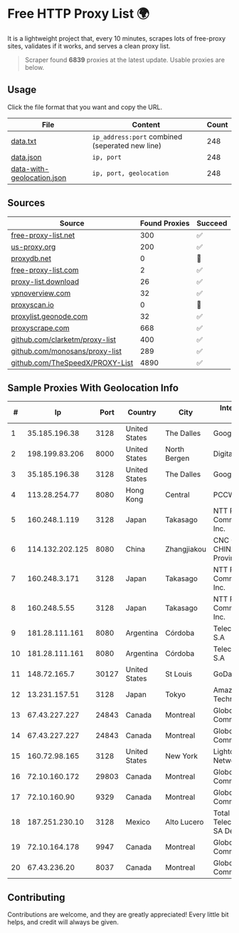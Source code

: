 
# Free HTTP Proxy List 🌍

It is a lightweight project that, every 10 minutes, scrapes lots of free-proxy sites, validates if it works, and serves a clean proxy list.


> Scraper found **6839** proxies at the latest update. Usable proxies are below.

## Usage

Click the file format that you want and copy the URL.


|File|Content|Count|
|----|-------|-----|
|[data.txt](https://raw.githubusercontent.com/themiralay/Proxy-List-World/master/data.txt)|`ip_address:port` combined (seperated new line)|248|
|[data.json](https://raw.githubusercontent.com/themiralay/Proxy-List-World/master/data.json)|`ip, port`|248|
|[data-with-geolocation.json](https://raw.githubusercontent.com/themiralay/Proxy-List-World/master/data-with-geolocation.json)|`ip, port, geolocation`|248|

## Sources

|Source|Found Proxies|Succeed|
|------|-------------|-------|
|[free-proxy-list.net](https://free-proxy-list.net)|300|✅|
|[us-proxy.org](https://www.us-proxy.org)|200|✅|
|[proxydb.net](http://proxydb.net)|0|🚫|
|[free-proxy-list.com](https://free-proxy-list.com/?page=&port=&type%5B%5D=http&type%5B%5D=https&up_time=0&search=Search)|2|✅|
|[proxy-list.download](https://www.proxy-list.download/HTTP)|26|✅|
|[vpnoverview.com](https://vpnoverview.com/privacy/anonymous-browsing/free-proxy-servers)|32|✅|
|[proxyscan.io](https://www.proxyscan.io)|0|🚫|
|[proxylist.geonode.com](https://proxylist.geonode.com/api/proxy-list?limit=300&page=1&sort_by=lastChecked&sort_type=desc&protocols=http,https)|32|✅|
|[proxyscrape.com](https://api.proxyscrape.com/v2/?request=displayproxies&protocol=http&timeout=10000&country=all&ssl=all&anonymity=all)|668|✅|
|[github.com/clarketm/proxy-list](https://raw.githubusercontent.com/clarketm/proxy-list/master/proxy-list-raw.txt)|400|✅|
|[github.com/monosans/proxy-list](https://raw.githubusercontent.com/monosans/proxy-list/main/proxies/http.txt)|289|✅|
|[github.com/TheSpeedX/PROXY-List](https://raw.githubusercontent.com/TheSpeedX/PROXY-List/master/http.txt)|4890|✅|


## Sample Proxies With Geolocation Info

|#|Ip|Port|Country|City|Internet Service Provider|
|-|--|----|-------|----|-------------------------|
|1|35.185.196.38|3128|United States|The Dalles|Google LLC|
|2|198.199.83.206|8000|United States|North Bergen|DigitalOcean, LLC|
|3|35.185.196.38|3128|United States|The Dalles|Google LLC|
|4|113.28.254.77|8080|Hong Kong|Central|PCCW IMSBiz|
|5|160.248.1.119|3128|Japan|Takasago|NTT PC Communications, Inc.|
|6|114.132.202.125|8080|China|Zhangjiakou|CNC Group CHINA169 Hebei Province network|
|7|160.248.3.171|3128|Japan|Takasago|NTT PC Communications, Inc.|
|8|160.248.5.55|3128|Japan|Takasago|NTT PC Communications, Inc.|
|9|181.28.111.161|8080|Argentina|Córdoba|Telecom Argentina S.A|
|10|181.28.111.161|8080|Argentina|Córdoba|Telecom Argentina S.A|
|11|148.72.165.7|30127|United States|St Louis|GoDaddy.com|
|12|13.231.157.51|3128|Japan|Tokyo|Amazon Technologies Inc.|
|13|67.43.227.227|24843|Canada|Montreal|GloboTech Communications|
|14|67.43.227.227|24843|Canada|Montreal|GloboTech Communications|
|15|160.72.98.165|3128|United States|New York|Lightower Fiber Networks I|
|16|72.10.160.172|29803|Canada|Montreal|GloboTech Communications|
|17|72.10.160.90|9329|Canada|Montreal|GloboTech Communications|
|18|187.251.230.10|3128|Mexico|Alto Lucero|Total Play Telecomunicaciones SA De CV|
|19|72.10.164.178|9947|Canada|Montreal|GloboTech Communications|
|20|67.43.236.20|8037|Canada|Montreal|GloboTech Communications|



## Contributing

Contributions are welcome, and they are greatly appreciated! Every
little bit helps, and credit will always be given.

